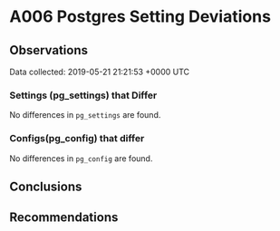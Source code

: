 # A006 Postgres Setting Deviations #

## Observations ##
Data collected: 2019-05-21 21:21:53 +0000 UTC  

### Settings (pg_settings) that Differ ###

No differences in `pg_settings` are found.

### Configs(pg_config) that differ ###

No differences in `pg_config` are found.



## Conclusions ##


## Recommendations ##

